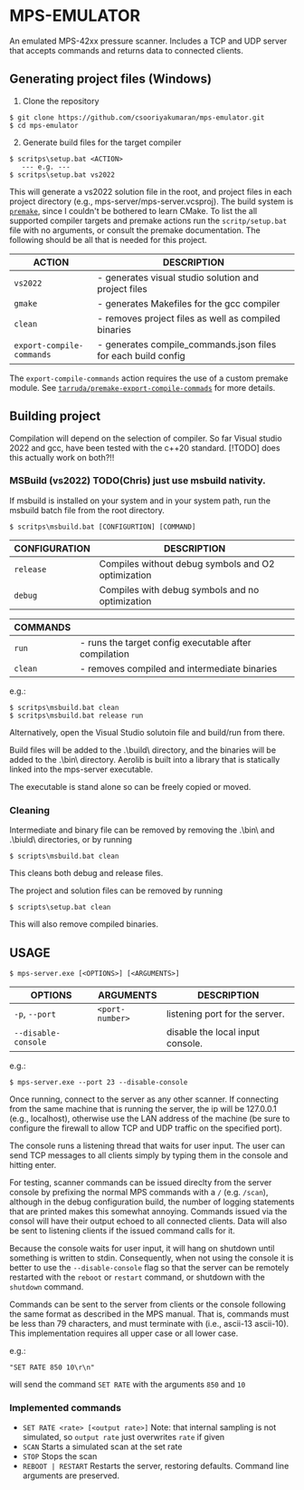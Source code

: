 # MPS-EMULATOR

An emulated MPS-42xx pressure scanner. Includes a TCP and UDP server that accepts commands and returns data to connected clients. 

## Generating project files (Windows)

1. Clone the repository
```console
$ git clone https://github.com/csooriyakumaran/mps-emulator.git
$ cd mps-emulator
```
2. Generate build files for the target compiler
```console
$ scritps\setup.bat <ACTION>
   --- e.g. ---
$ scritps\setup.bat vs2022
```
This will generate a vs2022 solution file in the root, and project files in each project directory (e.g., mps-server/mps-server.vcsproj). The build system is [`premake`](https://premake.github.io/), since I couldn't be bothered to learn CMake. To list the all supported compiler targets and premake actions run the `scritp/setup.bat` file with no arguments, or consult the premake documentation. The following should be all that is needed for this project. 

| ACTION                   |  DESCRIPTION                                                  |
| ------------------------ | ------------------------------------------------------------- |
| `vs2022`                 | - generates visual studio solution and project files          |
| `gmake`                  | - generates Makefiles for the gcc compiler
| `clean`                  | - removes project files as well as compiled binaries          |
| `export-compile-commands`| - generates compile_commands.json files for each build config |

The `export-compile-commands` action requires the use of a custom premake module. See [`tarruda/premake-export-compile-commads`](https://github.com/tarruda/premake-export-compile-commands) for more details. 


## Building project

Compilation will depend on the selection of compiler. So far Visual studio 2022 and gcc, have been tested with the c++20 standard. [!TODO] does this actually work on both?!!


### MSBuild (vs2022) TODO(Chris) just use msbuild nativity. 

If msbuild is installed on your system and in your system path, run the msbuild batch file from the root directory. 
```console
$ scritps\msbuild.bat [CONFIGURTION] [COMMAND]
```

| CONFIGURATION            | DESCRIPTION                                                   |
| ------------------------ | ------------------------------------------------------------- |
| `release`                | Compiles without debug symbols and O2 optimization            |
| `debug`                  | Compiles with debug symbols and no optimization               |


| COMMANDS                 |                                                               |
| ------------------------ | ------------------------------------------------------------- |
| `run`                    | - runs the target config executable after compilation         |
| `clean`                  | - removes compiled and intermediate binaries                  |

e.g.:

```console
$ scritps\msbuild.bat clean
$ scritps\msbuild.bat release run
```

Alternatively, open the Visual Studio solutoin file and build/run from there. 

Build files will be added to the .\build\ directory, and the binaries will be added to the .\bin\ directory. Aerolib is built into a library that is statically linked into the mps-server executable. 

The executable is stand alone so can be freely copied or moved. 

### Cleaning

Intermediate and binary file can be removed by removing the .\bin\ and .\biuld\ directories, or by running
```console
$ scripts\msbuild.bat clean
```
This cleans both debug and release files. 

The project and solution files can be removed by running
```console
$ scripts\setup.bat clean
```
This will also remove compiled binaries. 

## USAGE
```console
$ mps-server.exe [<OPTIONS>] [<ARGUMENTS>]
```
| OPTIONS              | ARGUMENTS             | DESCRIPTION                              |
| -------------------- | --------------------- | ---------------------------------------- |
| `-p`, `--port`       |`<port-number>`        | listening port for the server.           |
| `--disable-console`  |                       | disable the local input console.         |

e.g.:
```console
$ mps-server.exe --port 23 --disable-console
```
Once running, connect to the server as any other scanner. If connecting from the same machine that is running the server, the ip will be 127.0.0.1 (e.g., localhost), otherwise use the LAN address of the machine (be sure to configure the firewall to allow TCP and UDP traffic on the specified port). 

The console runs a listening thread that waits for user input. The user can send TCP messages to all clients simply by typing them in the console and hitting enter. 

For testing, scanner commands can be issued direclty from the server console by prefixing the normal MPS commands with a `/` (e.g. `/scan`), although in the debug configuration build, the number of logging statements that are printed makes this somewhat annoying. Commands issued via the consol will have their output echoed to all connected clients. Data will also be sent to listening clients if the issued command calls for it. 

Because the console waits for user input, it will hang on shutdown until something is written to stdin. Consequently, when not using the console it is better to use the `--disable-console` flag so that the server can be remotely restarted with the `reboot` or `restart` command, or shutdown with the `shutdown` command. 

Commands can be sent to the server from clients or the console following the same format as described in the MPS manual. That is, commands must be less than 79 characters, and must terminate with <CR><LF> (i.e., ascii-13 ascii-10). This implementation requires all upper case or all lower case.

e.g.:
```console
"SET RATE 850 10\r\n"
```
will send the command `SET RATE` with the arguments `850` and `10`

### Implemented commands

- `SET RATE <rate> [<output rate>]`  Note: that internal sampling is not simulated, so `output rate` just overwrites `rate` if given
- `SCAN`  Starts a simulated scan at the set rate
- `STOP`  Stops the scan
- `REBOOT | RESTART` Restarts the server, restoring defaults. Command line arguments are preserved. 

